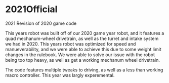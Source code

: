 # 2021Official
2021 Revision of 2020 game code

This years robot was built off of our 2020 game year robot, and it features a quad mechanum-wheel drivetrain, as well as the turret and intake system we had in 2020.
This years robot was optimized for speed and manueverability, and we were able to achieve this due to some weight limit changes in the rulebook. We were
able to solve our issue with the robot being too top heavy, as well as get a working mechanum wheel drivetrain.

The code features multiple tweaks to driving, as well as a less than working macro controller. This year was largly experemental.

